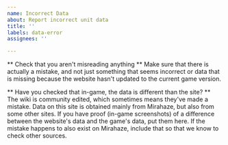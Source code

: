 ```yaml
---
name: Incorrect Data
about: Report incorrect unit data
title: ''
labels: data-error
assignees: ''

---
```


** Check that you aren't misreading anything **
Make sure that there is actually a mistake, and not just something that seems incorrect or data that is missing because the website hasn't updated to the current game version.

** Have you checked that in-game, the data is different than the site? **
The wiki is community edited, which sometimes means they've made a mistake. Data on this site is obtained mainly from Mirahaze, but also from some other sites. If you have proof (in-game screenshots) of a difference between the website's data and the game's data, put them here. If the mistake happens to also exist on Mirahaze, include that so that we know to check other sources.
